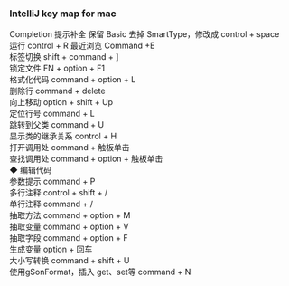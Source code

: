 ### IntelliJ key map for mac 
Completion 提示补全  保留 Basic 去掉 SmartType，修改成  control + space    
运行 control + R 
最近浏览  Command +E  
标签切换 shift + command + ]  
锁定文件  FN + option + F1  
格式化代码  command + option + L  
删除行  command + delete  
向上移动  option + shift + Up  
定位行号  	command + L  
跳转到父类 command + U  
显示类的继承关系  control + H  
打开调用处  command + 触板单击    
查找调用处  command + option + 触板单击  
◆ 编辑代码  
参数提示 command + P  
多行注释 control + shift + /  
单行注释 command  + /  
抽取方法  command + option + M  
抽取变量  command + option + V  
抽取字段  command + option + F  
生成变量  option + 回车  
大小写转换  command + shift + U  
使用gSonFormat，插入 get、set等  command + N  
